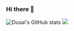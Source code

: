 ### Hi there 👋

<!--
**lhbyllcl2/lhbyllcl2** is a ✨ _special_ ✨ repository because its `README.md` (this file) appears on your GitHub profile.

Here are some ideas to get you started:

- 🔭 I’m currently working on ...
- 🌱 I’m currently learning ...
- 👯 I’m looking to collaborate on ...
- 🤔 I’m looking for help with ...
- 💬 Ask me about ...
- 📫 How to reach me: ...
- 😄 Pronouns: ...
- ⚡ Fun fact: ...
-->
![Dusai's GitHub stats](https://github-readme-stats.vercel.app/api?username=lhbyllcl2&show_icons=true&theme=radical)
![](https://img.shields.io/badge/python-3.6-orange)
<!--START_SECTION:waka-->
<!--END_SECTION:waka-->

